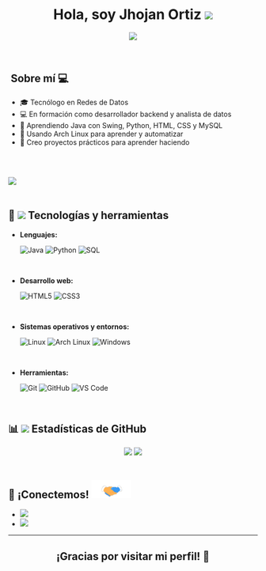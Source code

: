 <h1 align="center"><b>Hola, soy Jhojan Ortiz</b> <img src="https://media.giphy.com/media/hvRJCLFzcasrR4ia7z/giphy.gif" width="35"></h1>

<p align="center">
  <a href="https://github.com/DenverCoder1/readme-typing-svg"><img src="https://readme-typing-svg.herokuapp.com?font=Fira+Code&color=00F58A&size=25&center=true&vCenter=true&width=600&height=100&lines=Apasionado+por+el+código+y+Linux;Estudiante+de+Tecnología+en+Redes;Aprendiendo+Java%2C+Python+y+Back-End;Fan+de+Arch+Linux+y+la+automatización;Construyendo+proyectos+para+aprender"></a>
</p>

<br>

## <picture><img src="" width="50px"></picture> **Sobre mí** 💻

<picture><img align="right" src="" width="250px"></picture>

- 🎓 Tecnólogo en Redes de Datos  
- 💻 En formación como desarrollador backend y analista de datos  
- 🧠 Aprendiendo Java con Swing, Python, HTML, CSS y MySQL  
- 🐧 Usando Arch Linux para aprender y automatizar  
- 🚀 Creo proyectos prácticos para aprender haciendo

<br><br>

<img src="https://user-images.githubusercontent.com/73097560/115834477-dbab4500-a447-11eb-908a-139a6edaec5c.gif"><br><br>

## 🧠 <img src="https://media2.giphy.com/media/QssGEmpkyEOhBCb7e1/giphy.gif" width="25"> **Tecnologías y herramientas**

<p align="center">

- **Lenguajes:**

  ![Java](https://img.shields.io/badge/Java-ED8B00?style=for-the-badge&logo=java&logoColor=white)
  ![Python](https://img.shields.io/badge/Python-3776AB?style=for-the-badge&logo=python&logoColor=white)
  ![SQL](https://img.shields.io/badge/SQL-4479A1?style=for-the-badge&logo=mysql&logoColor=white)

<br>

- **Desarrollo web:**

  ![HTML5](https://img.shields.io/badge/HTML5-E34F26?style=for-the-badge&logo=html5&logoColor=white)
  ![CSS3](https://img.shields.io/badge/CSS3-1572B6?style=for-the-badge&logo=css3&logoColor=white)

<br>

- **Sistemas operativos y entornos:**

  ![Linux](https://img.shields.io/badge/Linux-FCC624?style=for-the-badge&logo=linux&logoColor=black)
  ![Arch Linux](https://img.shields.io/badge/Arch%20Linux-1793D1?style=for-the-badge&logo=arch-linux&logoColor=white)
  ![Windows](https://img.shields.io/badge/Windows-0078D6?style=for-the-badge&logo=windows&logoColor=white)

<br>

- **Herramientas:**

  ![Git](https://img.shields.io/badge/Git-F05032?style=for-the-badge&logo=git&logoColor=white)
  ![GitHub](https://img.shields.io/badge/GitHub-100000?style=for-the-badge&logo=github&logoColor=white)
  ![VS Code](https://img.shields.io/badge/VS%20Code-007ACC?style=for-the-badge&logo=visual-studio-code&logoColor=white)

</p>

<br>

## 📊 <img src="https://media.giphy.com/media/iY8CRBdQXODJSCERIr/giphy.gif" width="35"> **Estadísticas de GitHub**

<div align="center">
  <img src="https://github-readme-stats.vercel.app/api?username=Fackphenom&show_icons=true&theme=tokyonight&count_private=true" width="450"/>
  <img src="https://github-readme-stats.vercel.app/api/top-langs/?username=Fackphenom&layout=compact&theme=tokyonight" width="375"/>
</div>

<br>

## 🤝 <b>¡Conectemos!</b> <img src="https://github.com/0xAbdulKhalid/0xAbdulKhalid/raw/main/assets/mdImages/handshake.gif" width="80">

<div align='left'>
<ul>
  <li>
    <a href="https://www.linkedin.com/in/jhojan-estiben-ortiz-bautista-a494292a4/" target="_blank">
      <img src="https://img.shields.io/badge/LinkedIn-Jhojan%20Ortiz-blue?style=for-the-badge&logo=linkedin&logoColor=white"/>
    </a>
  </li>
  <li>
    <a href="jhojanestiben19@outlook.com" target="_blank">
      <img src="https://img.shields.io/badge/Gmail-Jhojan%20Ortiz-D14836?style=for-the-badge&logo=gmail&logoColor=white"/>
    </a>
  </li>
</ul>
</div>

---

<div align="center">

## ¡Gracias por visitar mi perfil! 🙌

</div>

